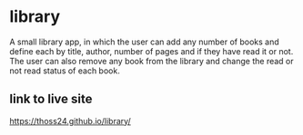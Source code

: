 # library
A small library app, in which the user can add any number of books and define each by title, author, number of pages and if they have read it or not.
The user can also remove any book from the library and change the read or not read status of each book.

## link to live site
https://thoss24.github.io/library/